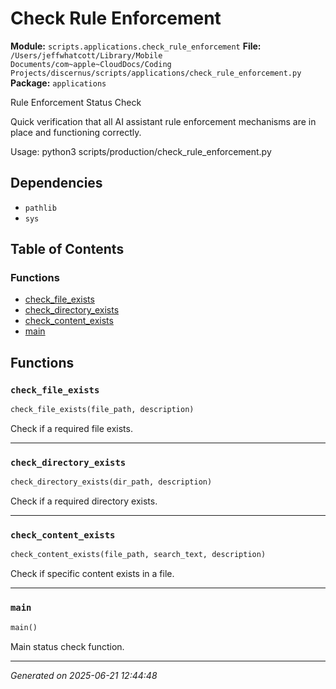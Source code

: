 # Check Rule Enforcement

**Module:** `scripts.applications.check_rule_enforcement`
**File:** `/Users/jeffwhatcott/Library/Mobile Documents/com~apple~CloudDocs/Coding Projects/discernus/scripts/applications/check_rule_enforcement.py`
**Package:** `applications`

Rule Enforcement Status Check

Quick verification that all AI assistant rule enforcement mechanisms 
are in place and functioning correctly.

Usage:
    python3 scripts/production/check_rule_enforcement.py

## Dependencies

- `pathlib`
- `sys`

## Table of Contents

### Functions
- [check_file_exists](#check-file-exists)
- [check_directory_exists](#check-directory-exists)
- [check_content_exists](#check-content-exists)
- [main](#main)

## Functions

### `check_file_exists`
```python
check_file_exists(file_path, description)
```

Check if a required file exists.

---

### `check_directory_exists`
```python
check_directory_exists(dir_path, description)
```

Check if a required directory exists.

---

### `check_content_exists`
```python
check_content_exists(file_path, search_text, description)
```

Check if specific content exists in a file.

---

### `main`
```python
main()
```

Main status check function.

---

*Generated on 2025-06-21 12:44:48*